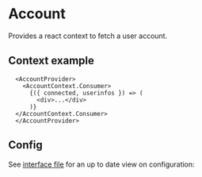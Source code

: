 # Account

Provides a react context to fetch a user account.

## Context example

```
  <AccountProvider>
    <AccountContext.Consumer>
      {({ connected, userinfos }) => (
        <div>...</div>
      )}
  </AccountContext.Consumer>
  </AccountProvider>
```

## Config

See [interface file](./src/interfaces/account-config.interface.ts) for an up to date view on configuration:
